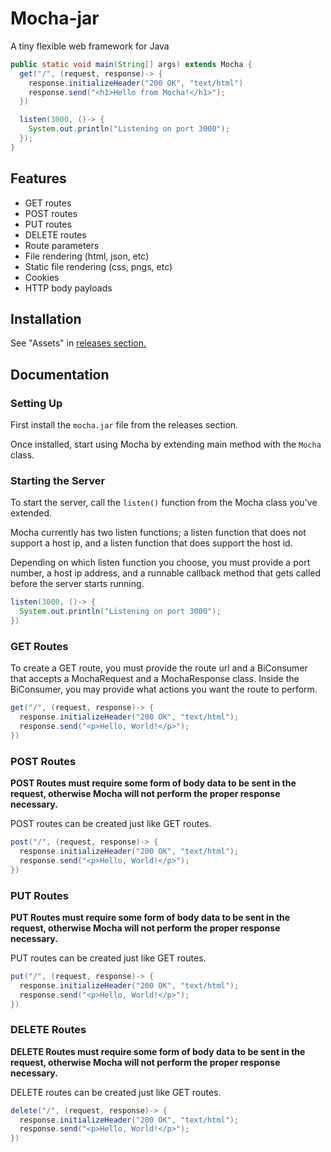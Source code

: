 # Mocha-jar
A tiny flexible web framework for Java
```Java
public static void main(String[] args) extends Mocha {
  get("/", (request, response)-> {
    response.initializeHeader("200 OK", "text/html")
    response.send("<h1>Hello from Mocha!</h1>");
  })

  listen(3000, ()-> {
    System.out.println("Listening on port 3000");
  });
}
```
## Features
- GET routes
- POST routes
- PUT routes
- DELETE routes
- Route parameters
- File rendering (html, json, etc)
- Static file rendering (css, pngs, etc)
- Cookies
- HTTP body payloads

## Installation
See "Assets" in <a href="https://github.com/GabrielGavrilov/mocha-jar/releases/tag/alpha">releases section.</a>

## Documentation
### Setting Up
First install the ``mocha.jar`` file from the releases section.

Once installed, start using Mocha by extending main method with the ``Mocha`` class. 

### Starting the Server
To start the server, call the ``listen()`` function from the Mocha class you've extended. 

Mocha currently has two listen functions; a listen function that does not support a host ip, and a listen function that does support the host id. 

Depending on which listen function you choose, you must provide a port number, a host ip address, and a runnable callback method that gets called before the server starts running. 

``` Java
listen(3000, ()-> {
  System.out.println("Listening on port 3000");
})
```
### GET Routes
To create a GET route, you must provide the route url and a BiConsumer that accepts a MochaRequest and a MochaResponse class. Inside the BiConsumer, you may provide what actions you want the route to perform. 

```Java
get("/", (request, response)-> {
  response.initializeHeader("200 OK", "text/html");
  response.send("<p>Hello, World!</p>");
})
```
### POST Routes
**POST Routes must require some form of body data to be sent in the request, otherwise Mocha will not perform the proper response necessary.**

POST routes can be created just like GET routes.

```Java
post("/", (request, response)-> {
  response.initializeHeader("200 OK", "text/html");
  response.send("<p>Hello, World!</p>");
})
```
### PUT Routes
**PUT Routes must require some form of body data to be sent in the request, otherwise Mocha will not perform the proper response necessary.**

PUT routes can be created just like GET routes.

```Java
put("/", (request, response)-> {
  response.initializeHeader("200 OK", "text/html");
  response.send("<p>Hello, World!</p>");
})
```
### DELETE Routes
**DELETE Routes must require some form of body data to be sent in the request, otherwise Mocha will not perform the proper response necessary.**

DELETE routes can be created just like GET routes.

```Java
delete("/", (request, response)-> {
  response.initializeHeader("200 OK", "text/html");
  response.send("<p>Hello, World!</p>");
})
```
